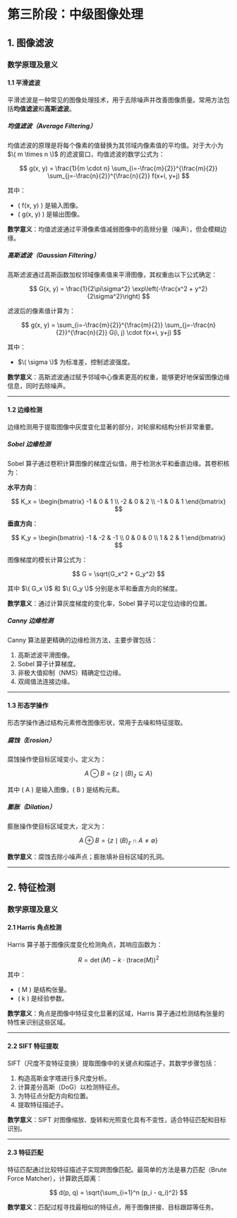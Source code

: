 # 第三阶段：中级图像处理

## 1. 图像滤波

### 数学原理及意义

#### 1.1 平滑滤波
平滑滤波是一种常见的图像处理技术，用于去除噪声并改善图像质量。常用方法包括**均值滤波**和**高斯滤波**。

##### 均值滤波（Average Filtering）
均值滤波的原理是将每个像素的值替换为其邻域内像素值的平均值。对于大小为 $\( m \times n \)$ 的滤波窗口，均值滤波的数学公式为：

$$
g(x, y) = \frac{1}{m \cdot n} \sum_{i=-\frac{m}{2}}^{\frac{m}{2}} \sum_{j=-\frac{n}{2}}^{\frac{n}{2}} f(x+i, y+j)
$$

其中：
- \( f(x, y) \) 是输入图像。
- \( g(x, y) \) 是输出图像。

**数学意义**：均值滤波通过平滑像素值减弱图像中的高频分量（噪声），但会模糊边缘。

##### 高斯滤波（Gaussian Filtering）
高斯滤波通过高斯函数加权邻域像素值来平滑图像，其权重由以下公式确定：

$$
G(x, y) = \frac{1}{2\pi\sigma^2} \exp\left(-\frac{x^2 + y^2}{2\sigma^2}\right)
$$

滤波后的像素值计算为：

$$
g(x, y) = \sum_{i=-\frac{m}{2}}^{\frac{m}{2}} \sum_{j=-\frac{n}{2}}^{\frac{n}{2}} G(i, j) \cdot f(x+i, y+j)
$$

其中：
- $\( \sigma \)$ 为标准差，控制滤波强度。

**数学意义**：高斯滤波通过赋予邻域中心像素更高的权重，能够更好地保留图像边缘信息，同时去除噪声。

---

#### 1.2 边缘检测
边缘检测用于提取图像中灰度变化显著的部分，对轮廓和结构分析非常重要。

##### Sobel 边缘检测
Sobel 算子通过卷积计算图像的梯度近似值，用于检测水平和垂直边缘。其卷积核为：

**水平方向**：

$$
K_x =
\begin{bmatrix}
-1 & 0 & 1 \\
-2 & 0 & 2 \\
-1 & 0 & 1
\end{bmatrix}
$$

**垂直方向**：

$$
K_y =
\begin{bmatrix}
-1 & -2 & -1 \\
0 & 0 & 0 \\
1 & 2 & 1
\end{bmatrix}
$$

图像梯度的模长计算公式为：

$$
G = \sqrt{G_x^2 + G_y^2}
$$

其中 $\( G_x \)$ 和 $\( G_y \)$ 分别是水平和垂直方向的梯度。

**数学意义**：通过计算灰度梯度的变化率，Sobel 算子可以定位边缘的位置。

##### Canny 边缘检测
Canny 算法是更精确的边缘检测方法，主要步骤包括：
1. 高斯滤波平滑图像。
2. Sobel 算子计算梯度。
3. 非极大值抑制（NMS）精确定位边缘。
4. 双阈值法连接边缘。

---

#### 1.3 形态学操作
形态学操作通过结构元素修改图像形状，常用于去噪和特征提取。

##### 腐蚀（Erosion）
腐蚀操作使目标区域变小，定义为：

$$
A \ominus B = \{z \mid (B)_z \subseteq A\}
$$

其中 \( A \) 是输入图像，\( B \) 是结构元素。

##### 膨胀（Dilation）
膨胀操作使目标区域变大，定义为：

$$
A \oplus B = \{z \mid (B)_z \cap A \neq \emptyset\}
$$

**数学意义**：腐蚀去除小噪声点；膨胀填补目标区域的孔洞。

---

## 2. 特征检测

### 数学原理及意义

#### 2.1 Harris 角点检测
Harris 算子基于图像灰度变化检测角点，其响应函数为：

$$
R = \det(M) - k \cdot (\text{trace}(M))^2
$$

其中：
- \( M \) 是结构张量。
- \( k \) 是经验参数。

**数学意义**：角点是图像中特征变化显著的区域，Harris 算子通过检测结构张量的特性来识别这些区域。

---

#### 2.2 SIFT 特征提取
SIFT（尺度不变特征变换）提取图像中的关键点和描述子，其数学步骤包括：
1. 构造高斯金字塔进行多尺度分析。
2. 计算差分高斯（DoG）以检测特征点。
3. 为特征点分配方向和位置。
4. 提取特征描述子。

**数学意义**：SIFT 对图像缩放、旋转和光照变化具有不变性，适合特征匹配和目标识别。

---

#### 2.3 特征匹配
特征匹配通过比较特征描述子实现跨图像匹配。最简单的方法是暴力匹配（Brute Force Matcher），计算欧氏距离：

$$
d(p, q) = \sqrt{\sum_{i=1}^n (p_i - q_i)^2}
$$

**数学意义**：匹配过程寻找最相似的特征点，用于图像拼接、目标跟踪等任务。
